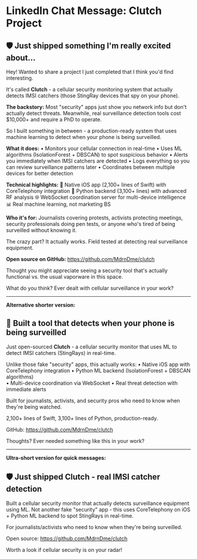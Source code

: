 # LinkedIn Chat Message: Clutch Project

## 🛡️ Just shipped something I'm really excited about...

Hey! Wanted to share a project I just completed that I think you'd find interesting.

It's called **Clutch** - a cellular security monitoring system that actually detects IMSI catchers (those StingRay devices that spy on your phone).

**The backstory:**
Most "security" apps just show you network info but don't actually detect threats. Meanwhile, real surveillance detection tools cost $10,000+ and require a PhD to operate.

So I built something in between - a production-ready system that uses machine learning to detect when your phone is being surveilled.

**What it does:**
• Monitors your cellular connection in real-time
• Uses ML algorithms (IsolationForest + DBSCAN) to spot suspicious behavior
• Alerts you immediately when IMSI catchers are detected
• Logs everything so you can review surveillance patterns later
• Coordinates between multiple devices for better detection

**Technical highlights:**
📱 Native iOS app (2,100+ lines of Swift) with CoreTelephony integration
🐍 Python backend (3,100+ lines) with advanced RF analysis
🌐 WebSocket coordination server for multi-device intelligence
📊 Real machine learning, not marketing BS

**Who it's for:**
Journalists covering protests, activists protecting meetings, security professionals doing pen tests, or anyone who's tired of being surveilled without knowing it.

The crazy part? It actually works. Field tested at detecting real surveillance equipment.

**Open source on GitHub:** https://github.com/MdrnDme/clutch

Thought you might appreciate seeing a security tool that's actually functional vs. the usual vaporware in this space.

What do you think? Ever dealt with cellular surveillance in your work?

---

**Alternative shorter version:**

## 🚨 Built a tool that detects when your phone is being surveilled

Just open-sourced **Clutch** - a cellular security monitor that uses ML to detect IMSI catchers (StingRays) in real-time.

Unlike those fake "security" apps, this actually works:
• Native iOS app with CoreTelephony integration
• Python ML backend (IsolationForest + DBSCAN algorithms)  
• Multi-device coordination via WebSocket
• Real threat detection with immediate alerts

Built for journalists, activists, and security pros who need to know when they're being watched.

2,100+ lines of Swift, 3,100+ lines of Python, production-ready.

GitHub: https://github.com/MdrnDme/clutch

Thoughts? Ever needed something like this in your work?

---

**Ultra-short version for quick messages:**

## 🛡️ Just shipped Clutch - real IMSI catcher detection

Built a cellular security monitor that actually detects surveillance equipment using ML. Not another fake "security" app - this uses CoreTelephony on iOS + Python ML backend to spot StingRays in real-time.

For journalists/activists who need to know when they're being surveilled.

Open source: https://github.com/MdrnDme/clutch

Worth a look if cellular security is on your radar!
